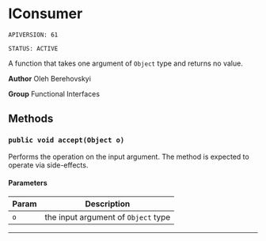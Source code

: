 # IConsumer

`APIVERSION: 61`

`STATUS: ACTIVE`

A function that takes one argument of `Object` type and returns no value.


**Author** Oleh Berehovskyi


**Group** Functional Interfaces

## Methods
### `public void accept(Object o)`

Performs the operation on the input argument. The method is expected to operate via side-effects.

#### Parameters

|Param|Description|
|---|---|
|`o`|the input argument of `Object` type|

---

